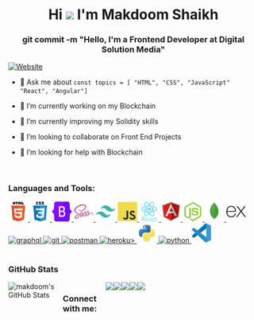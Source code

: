 <h1 align="center">Hi <img src="https://raw.githubusercontent.com/iampavangandhi/iampavangandhi/master/gifs/Hi.gif" width="30px"> I'm Makdoom Shaikh</h1>
<h3 align="center">git commit -m <b>"Hello, I'm a Frontend Developer at Digital Solution Media" </b></h3>

[![Website](https://img.shields.io/website?label=Portfolio&up_message=Online&url=https%3A%2F%2Fmakdoom.github.io%2F)](https://makdoom.github.io)


- 💬 Ask me about ``` const topics = [ "HTML", "CSS", "JavaScript" "React", "Angular"] ```

- 🔭 I’m currently working on my Blockchain

- 🌱 I’m currently improving my Solidity skills 

- 👯 I’m looking to collaborate on Front End Projects

- 🤔 I’m looking for help with Blockchain


<br/>

### Languages and Tools:
<div>
   <a href="https://www.w3.org/html/" target="_blank"> <img src="https://raw.githubusercontent.com/devicons/devicon/master/icons/html5/html5-original-wordmark.svg" alt="html5" width="40" height="40"/> </a><a href="https://www.w3schools.com/css/" target="_blank"> <img src="https://raw.githubusercontent.com/devicons/devicon/master/icons/css3/css3-original-wordmark.svg" alt="css3" width="40" height="40"/> </a><a href="https://getbootstrap.com" target="_blank"> <img src="https://raw.githubusercontent.com/devicons/devicon/master/icons/bootstrap/bootstrap-original.svg" alt="bootstrap" width="40" height="40"/> </a><a href="https://sass-lang.com//" target="_blank"> <img src="https://raw.githubusercontent.com/devicons/devicon/master/icons/sass/sass-original.svg" alt="sass" width="40" height="40"/> </a><a href="https://www.code.visualstudio.com/" target="_blank"> <img src="https://raw.githubusercontent.com/devicons/devicon/master/icons/tailwindcss/tailwindcss-plain.svg" alt="mysql" width="40" height="40"/> </a><a href="https://developer.mozilla.org/en-US/docs/Web/JavaScript" target="_blank"> <img src="https://raw.githubusercontent.com/devicons/devicon/master/icons/javascript/javascript-original.svg" alt="javascript" width="40" height="40"/> </a><a href="https://reactjs.org/" target="_blank"> <img src="https://raw.githubusercontent.com/devicons/devicon/master/icons/react/react-original-wordmark.svg" alt="react" width="40" height="40"/> </a><a href="https://angular.io/" target="_blank"> <img src="https://raw.githubusercontent.com/devicons/devicon/master/icons/angularjs/angularjs-original.svg" alt="angular" width="40" height="40"/> </a><a href="https://nodejs.org" target="_blank"> <img src="https://raw.githubusercontent.com/devicons/devicon/master/icons/nodejs/nodejs-original.svg" alt="angular" width="40" height="40"/> </a><a href="https://www.mongodb.com/" target="_blank"> <img src="https://raw.githubusercontent.com/devicons/devicon/master/icons/mongodb/mongodb-original.svg" alt="angular" width="40" height="40"/> </a><a href="https://www.expressjs.com/" target="_blank" style="color:white"> <img src="https://raw.githubusercontent.com/devicons/devicon/master/icons/express/express-original.svg" alt="angular" width="40" height="40"/> </a><a href="https://graphql.org" target="_blank"> <img src="https://www.vectorlogo.zone/logos/graphql/graphql-icon.svg" alt="graphql" width="40" height="40"/> </a> <a href="https://git-scm.com/" target="_blank"> <img src="https://www.vectorlogo.zone/logos/git-scm/git-scm-icon.svg" alt="git" width="40" height="40"/> </a><a href="https://postman.com" target="_blank"> <img src="https://www.vectorlogo.zone/logos/getpostman/getpostman-icon.svg" alt="postman" width="40" height="40"/> </a><a href="https://heroku.com" target="_blank"> <img src="https://www.vectorlogo.zone/logos/heroku/heroku-icon.svg" alt="heroku" width="40" height="40"/>> </a><a href="https://www.python.org" target="_blank"> <img src="https://raw.githubusercontent.com/devicons/devicon/master/icons/python/python-original.svg" alt="python" width="40" height="40"/></a><a href="https://www.github.com" target="_blank"> <img src="https://www.vectorlogo.zone/logos/github/github-icon.svg" alt="python" width="40" height="40"/> </a><a href="https://www.code.visualstudio.com/" target="_blank"> <img src="https://raw.githubusercontent.com/devicons/devicon/master/icons/vscode/vscode-original.svg" alt="mysql" width="40" height="40"/> </a>
</div>
<br />


### <b>GitHub Stats </b>

<div style="display:flex; justify-content:sapce-between">
  <img style="height:200px"  alt="makdoom's GitHub Stats" src="https://github-readme-stats.vercel.app/api?username=makdoom&show_icons=true&include_all_commits=true&theme=buefy&hide_border=true" />
  

 ### Connect with me:

<div style="width:100%; display:flex; ">
   <a href="mailto:makshaikh99@gmail.com" target="_blank"><img src="https://img.shields.io/badge/Gmail-D14836?style=for-the-badge&logo=gmail&logoColor=white" /></a>
   <a href="https://github.com/makdoom" target="_blank"><img src="https://img.shields.io/badge/GitHub-100000?style=for-the-badge&logo=github&logoColor=white" /></a>
  <a href="https://twitter.com/shaikh_makdoom" target="_blank"><img src="https://img.shields.io/badge/Twitter-1DA1F2?style=for-the-badge&logo=twitter&logoColor=white" /></a>
  <a href="https://linkedin.com/in/https://www.linkedin.com/in/makdoom-shaikh-42897a172/" target="_blank"><img src="https://img.shields.io/badge/LinkedIn-0077B5?style=for-the-badge&logo=linkedin&logoColor=white" /></a>
   <a href="https://instagram.com/makdoom.js" target="_blank"><img src="https://img.shields.io/badge/Instagram-E4405F?style=for-the-badge&logo=instagram&logoColor=white" /></a>
  
  
</div>





